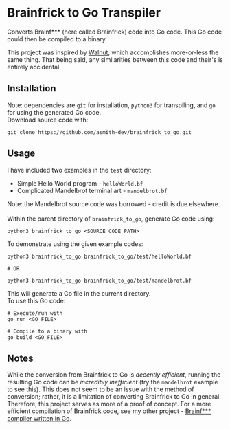 # Brainfrick to Go Transpiler

Converts Brainf*** (here called Brainfrick) code into Go code. This Go code could then be compiled to a binary.

This project was inspired by [Walnut](https://kabir.computer/p/walnut), which accomplishes more-or-less the same thing. That being said, any similarities between this code and their's is entirely accidental.

## Installation

Note: dependencies are `git` for installation, `python3` for transpiling, and `go` for using the generated Go code.  
Download source code with:
```
git clone https://github.com/asmith-dev/brainfrick_to_go.git
```

## Usage

I have included two examples in the `test` directory:
- Simple Hello World program - `helloWorld.bf`
- Complicated Mandelbrot terminal art - `mandelbrot.bf`

Note: the Mandelbrot source code was borrowed - credit is due elsewhere.
<br><br>
Within the parent directory of `brainfrick_to_go`, generate Go code using:
```
python3 brainfrick_to_go <SOURCE_CODE_PATH>
```

To demonstrate using the given example codes:
```
python3 brainfrick_to_go brainfrick_to_go/test/helloWorld.bf

# OR

python3 brainfrick_to_go brainfrick_to_go/test/mandelbrot.bf
```

This will generate a Go file in the current directory.  
To use this Go code:
```
# Execute/run with
go run <GO_FILE>

# Compile to a binary with
go build <GO_FILE>
```

## Notes

While the conversion from Brainfrick to Go is <em>decently efficient</em>, running the resulting Go code can be <em>incredibly inefficient</em> (try the `mandelbrot` example to see this). This does not seem to be an issue with the method of conversion; rather, it is a limitation of converting Brainfrick to Go in general. Therefore, this project serves as more of a proof of concept. For a more efficient compilation of Brainfrick code, see my other project - [Brainf*** compiler written in Go](https://github.com/asmith-dev/brainfrick).